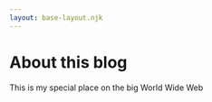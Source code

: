 ```yaml
--- 
layout: base-layout.njk 
--- 
```

# About this blog 
  
This is my special place on the big World Wide Web